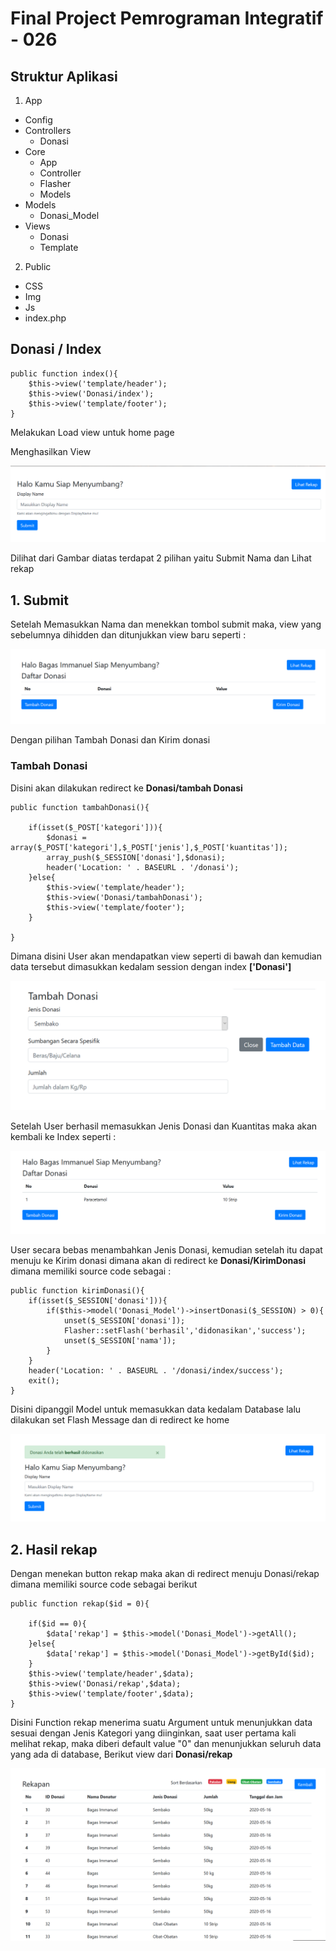 # Final Project Pemrograman Integratif - 026

## Struktur Aplikasi
1. App
 * Config
 * Controllers
    * Donasi
 * Core
    * App
    * Controller
    * Flasher
    * Models
 * Models
    * Donasi_Model
 * Views
    * Donasi
    * Template
2. Public
 * CSS
 * Img
 * Js
 * index.php

## Donasi / Index
```
public function index(){
    $this->view('template/header');
    $this->view('Donasi/index');
    $this->view('template/footer');
}
```
Melakukan Load view untuk home page

Menghasilkan View

![View Index](/imgReadMe/indexNama.PNG)

Dilihat dari Gambar diatas terdapat 2 pilihan yaitu Submit Nama dan Lihat rekap

## 1. Submit

Setelah Memasukkan Nama dan menekkan tombol submit maka, view yang sebelumnya dihidden dan ditunjukkan view baru seperti :

![View Index Setelah Input Nama](/imgReadMe/indexDonasi.PNG)

Dengan pilihan Tambah Donasi dan Kirim donasi

### Tambah Donasi
Disini akan dilakukan redirect ke <b> Donasi/tambah Donasi</b>

```
public function tambahDonasi(){

    if(isset($_POST['kategori'])){
        $donasi = array($_POST['kategori'],$_POST['jenis'],$_POST['kuantitas']);
        array_push($_SESSION['donasi'],$donasi);
        header('Location: ' . BASEURL . '/donasi');
    }else{
        $this->view('template/header');
        $this->view('Donasi/tambahDonasi');
        $this->view('template/footer');
    }

}

```
Dimana disini User akan mendapatkan view seperti di bawah dan kemudian data tersebut dimasukkan kedalam session dengan index <b>['Donasi']</b>

![View Tambah Donasi](/imgReadMe/tambahDonasi.PNG)

Setelah User berhasil memasukkan Jenis Donasi dan Kuantitas maka akan kembali ke Index seperti :

![View Index Donasi Setelah Update](/imgReadMe/indexDonasiAfter.PNG)

User secara bebas menambahkan Jenis Donasi, kemudian setelah itu dapat menuju ke Kirim donasi dimana akan di redirect ke <b> Donasi/KirimDonasi</b> dimana memiliki source code sebagai :

```
public function kirimDonasi(){
    if(isset($_SESSION['donasi'])){
        if($this->model('Donasi_Model')->insertDonasi($_SESSION) > 0){
            unset($_SESSION['donasi']);
            Flasher::setFlash('berhasil','didonasikan','success');
            unset($_SESSION['nama']);
        }
    }
    header('Location: ' . BASEURL . '/donasi/index/success');
    exit();
}
```

Disini dipanggil Model untuk memasukkan data kedalam Database lalu dilakukan set Flash Message dan di redirect ke home

![Finish Kirim Donasi](/imgReadMe/finishKirimDonasi.PNG)

## 2. Hasil rekap

  Dengan menekan button rekap maka akan di redirect menuju Donasi/rekap dimana memiliki source code sebagai berikut

  ```
  public function rekap($id = 0){

      if($id == 0){
          $data['rekap'] = $this->model('Donasi_Model')->getAll();
      }else{
          $data['rekap'] = $this->model('Donasi_Model')->getById($id);
      }
      $this->view('template/header',$data);
      $this->view('Donasi/rekap',$data);
      $this->view('template/footer',$data);
  }
  ```

  Disini Function rekap menerima suatu Argument untuk menunjukkan data sesuai dengan Jenis Kategori yang diinginkan, saat user pertama kali melihat rekap, maka diberi default value "0" dan menunjukkan seluruh data yang ada di database, Berikut view dari <b>Donasi/rekap</b>

![View Rekap](/imgReadMe/rekap.PNG)
